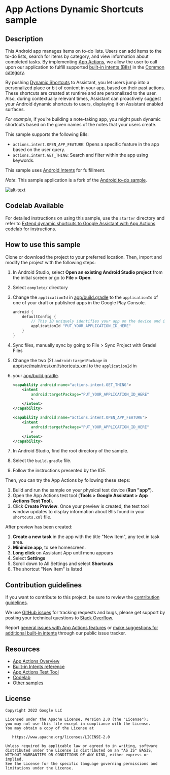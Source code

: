 # App Actions Dynamic Shortcuts sample


## Description

This Android app manages items on to-do lists. Users can add items to
the to-do lists, search for items by category, and view information about
completed tasks. By implementing
[App Actions](https://developer.android.com/guide/app-actions/overview),
we allow the user to call upon our application to fulfill supported
[built-in intents (BIIs)](https://developer.android.com/reference/app-actions/built-in-intents)
in the [Common category](https://developer.android.com/reference/app-actions/built-in-intents/common).

By pushing [Dynamic Shortcuts](https://developer.android.com/guide/app-actions/dynamic-shortcuts)
to Assistant, you let users jump into a personalized place or bit of content in
your app, based on their past actions. These shortcuts are created at runtime
and are personalized to the user. Also, during contextually relevant times,
Assistant can proactively suggest your Android dynamic shortcuts to users,
displaying it on Assistant enabled surfaces.

*For example*, if you’re building a note-taking app, you might push dynamic
shortcuts based on the given names of the notes that your users create.


This sample supports the following BIIs:
* `actions.intent.OPEN_APP_FEATURE`: Opens a specific feature in the app based
on the user query.
* `actions.intent.GET_THING`: Search and filter within the app using keywords.


This sample uses [Android Intents](https://developer.android.com/guide/components/intents-filters)
for fulfillment.

_Note_: This sample application is a fork of the
[Android to-do sample](https://github.com/android/architecture-samples).

![alt-text](media/dynamic-shortcut-demo.gif "App Actions Demo")



## Codelab Available
For detailed instructions on using this sample, use the `starter` directory
and refer to
[Extend dynamic shortcuts to Google Assistant with App Actions](https://codelabs.developers.google.com/codelabs/appactions-dynamic-shortcuts)
codelab for instructions.


## How to use this sample
Clone or download the project to your preferred location. Then, import and modify the project with
the following steps:

1. In Android Studio, select **Open an existing Android Studio project** from the initial screen
or go to **File > Open**.
2. Select `complete/` directory
3. Change the `applicationId` in [app/build.gradle](app/build.gradle) to the `applicationId` of
one of your draft or published apps in the Google Play Console.

    ```groovy
    android {
        defaultConfig {
            // This ID uniquely identifies your app on the device and in Google Play
            applicationId "PUT_YOUR_APPLICATION_ID_HERE"
        }
    }
    ```

4. Sync files, manually sync by going to File > Sync Project with Gradel Files
5. Change the two (2) `android:targetPackage` in
[app/src/main/res/xml/shortcuts.xml](app/src/main/res/xml/shortcuts.xml) to the `applicationId` in
6. your [app/build.gradle](app/build.gradle).

    ```xml
    <capability android:name="actions.intent.GET_THING">
        <intent
            android:targetPackage="PUT_YOUR_APPLICATION_ID_HERE"
            >
        </intent>
    </capability>
    ```

    ```xml
    <capability android:name="actions.intent.OPEN_APP_FEATURE">
        <intent
            android:targetPackage="PUT_YOUR_APPLICATION_ID_HERE"
            >
        </intent>
    </capability>
    ```


7. In Android Studio, find the root directory of the sample.
8. Select the `build.gradle` file.
9. Follow the instructions presented by the IDE.

Then, you can try the App Actions by following these steps:

1. Build and run the sample on your physical test device (**Run "app"**).
2. Open the App Actions test tool (**Tools > Google Assistant > App Actions Test Tool**).
3. Click **Create Preview**. Once your preview is created, the test tool window updates to display
information about BIIs found in your `shortcuts.xml` file.

After preview has been created:
1. **Create a new task** in the app with the title "New Item", any text in task area.
2. **Minimize app**, to see homescreen.
3. **Long click** on Assistant App until menu appears
4. Select **Settings**
5. Scroll down to All Settings and select **Shortcuts**
6. The shortcut "New Item" is listed


## Contribution guidelines

If you want to contribute to this project, be sure to review the
[contribution guidelines](CONTRIBUTING.md).

We use [GitHub issues](https://github.com/android/app-actions-samples/issues) for
tracking requests and bugs, please get support by posting your technical questions to
[Stack Overflow](https://stackoverflow.com/questions/tagged/app-actions).

Report [general issues with App Actions features](https://issuetracker.google.com/issues/new?component=617864&template=1257475)
or [make suggestions for additional built-in intents](https://issuetracker.google.com/issues/new?component=617864&template=1261453)
through our public issue tracker.

## Resources

* [App Actions Overview](https://developer.android.com/guide/app-actions/overview)
* [Built-in Intents reference](https://developer.android.com/reference/app-actions/built-in-intents)
* [App Actions Test Tool](https://developer.android.com/guide/app-actions/test-tool)
* [Codelab](https://developers.google.com/assistant/app/codelabs)
* [Other samples](https://developers.google.com/assistant/app/samples)

## License
```
Copyright 2022 Google LLC

Licensed under the Apache License, Version 2.0 (the "License");
you may not use this file except in compliance with the License.
You may obtain a copy of the License at

   https://www.apache.org/licenses/LICENSE-2.0

Unless required by applicable law or agreed to in writing, software
distributed under the License is distributed on an "AS IS" BASIS,
WITHOUT WARRANTIES OR CONDITIONS OF ANY KIND, either express or implied.
See the License for the specific language governing permissions and
limitations under the License.
```
